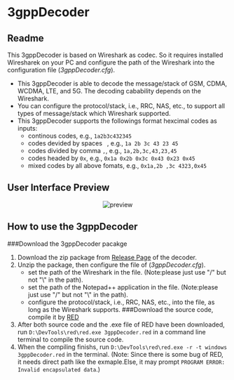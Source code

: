 3gppDecoder
=====

## Readme

This 3gppDecoder is based on Wireshark as codec. So it requires installed Wiresharek on your PC and configure the path of the Wireshark into the configuration file (_3gppDecoder.cfg_). 
 - This 3gppDecoder is able to decode the message/stack of GSM, CDMA, WCDMA, LTE, and 5G. The decoding cabability depends on the Wireshark.
 - You can configure the protocol/stack, i.e., RRC, NAS, etc., to support all types of message/stack which Wireshark supported.  
 - This 3gppDecoder supports the followings format hexcimal codes as inputs: 
   - continous codes, e.g., `1a2b3c432345`
   - codes devided by spaces ` `, e.g., `1a 2b 3c 43 23 45`
   - codes divided by comma `,`, e.g., `1a,2b,3c,43,23,45`
   - codes headed by `0x`, e.g., `0x1a 0x2b 0x3c 0x43 0x23 0x45`
   - mixed codes by all above fomats, e.g., `0x1a,2b ,3c 4323,0x45`
    
 
## User Interface Preview

<div align=center>
  <img src='https://github.com/konglinglong/3gppDecoder/blob/master/%E7%95%8C%E9%9D%A2.png' alt='preview' />
</div>

## How to use the 3gppDecoder
###Download the 3gppDecoder pacakge
1. Download the zip package from [Release Page](https://github.com/konglinglong/3gppDecoder/releases) of the decoder.
2. Unzip the package, then configure the file of (_3gppDecoder.cfg_). 
   - set the path of the Wireshark in the file. (Note:please just use "\/" but not "\\\" in the path).
   - set the path of the Notepad++ application in the file. (Note:please just use "\/" but not "\\\" in the path). 
   - configure the protocol/stack, i.e., RRC, NAS, etc., into the file, as long as the Wireshark supports.
###Download the source code, compile it by [RED](https://static.red-lang.org/dl/auto/win/red-latest.exe)
1. After both source code and the .exe file of RED have been downloaded, run `D:\DevTools\red\red.exe 3gppDecoder.red` in a command line terminal to compile the source code.
2. When the compiling finishs, run `D:\DevTools\red\red.exe -r -t windows 3gppDecoder.red` in the terminal. (Note: Since there is some bug of RED, it needs direct path like the exmaple.Else, it may prompt `PROGRAM ERROR: Invalid encapsulated data`.)